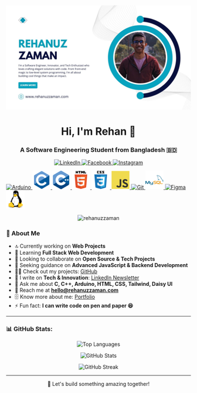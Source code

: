 <!-- Banner Image -->
<p align="center">
  <img src="480256828_1171999574932667_1203524620922346528_n.jpg" alt="Rehanuz Zaman Banner">
</p>

<h1 align="center">Hi, I'm Rehan 👋</h1>

<h3 align="center">A Software Engineering Student from Bangladesh 🇧🇩</h3>

<p align="center">
  <a href="https://www.linkedin.com/in/rehanuzzaman" target="_blank">
    <img src="https://img.shields.io/badge/LinkedIn-0A66C2?style=for-the-badge&logo=linkedin&logoColor=white" alt="LinkedIn" />
  </a>
  <a href="https://fb.com/rehanuzzaman211" target="_blank">
    <img src="https://img.shields.io/badge/Facebook-1877F2?style=for-the-badge&logo=facebook&logoColor=white" alt="Facebook" />
  </a>
  <a href="https://instagram.com/im.anirudha" target="_blank">
    <img src="https://img.shields.io/badge/Instagram-E4405F?style=for-the-badge&logo=instagram&logoColor=white" alt="Instagram" />
  </a>
</p>

<p align="left">
  <a href="https://www.arduino.cc/" target="_blank">
    <img src="https://cdn.worldvectorlogo.com/logos/arduino-1.svg" alt="Arduino" width="50" height="50"/>
  </a>
  <a href="https://www.cprogramming.com/" target="_blank">
    <img src="https://raw.githubusercontent.com/devicons/devicon/master/icons/c/c-original.svg" alt="C" width="50" height="50"/>
  </a>
  <a href="https://www.w3schools.com/cpp/" target="_blank">
    <img src="https://raw.githubusercontent.com/devicons/devicon/master/icons/cplusplus/cplusplus-original.svg" alt="C++" width="50" height="50"/>
  </a>
  <a href="https://www.w3schools.com/html/" target="_blank">
    <img src="https://raw.githubusercontent.com/devicons/devicon/master/icons/html5/html5-original-wordmark.svg" alt="HTML5" width="50" height="50"/>
  </a>
  <a href="https://www.w3schools.com/css/" target="_blank">
    <img src="https://raw.githubusercontent.com/devicons/devicon/master/icons/css3/css3-original-wordmark.svg" alt="CSS3" width="50" height="50"/>
  </a>
  <a href="https://developer.mozilla.org/en-US/docs/Web/JavaScript" target="_blank">
    <img src="https://raw.githubusercontent.com/devicons/devicon/master/icons/javascript/javascript-original.svg" alt="JavaScript" width="50" height="50"/>
  </a>
  <a href="https://git-scm.com/" target="_blank">
    <img src="https://www.vectorlogo.zone/logos/git-scm/git-scm-icon.svg" alt="Git" width="50" height="50"/>
  </a>
  <a href="https://www.mysql.com/" target="_blank">
    <img src="https://raw.githubusercontent.com/devicons/devicon/master/icons/mysql/mysql-original-wordmark.svg" alt="MySQL" width="50" height="50"/>
  </a>
  <a href="https://www.figma.com/" target="_blank">
    <img src="https://www.vectorlogo.zone/logos/figma/figma-icon.svg" alt="Figma" width="50" height="50"/>
  </a>
  <a href="https://www.linux.org/" target="_blank">
    <img src="https://raw.githubusercontent.com/devicons/devicon/master/icons/linux/linux-original.svg" alt="Linux" width="50" height="50"/>
  </a>
</p>

<p align="center">
  <img src="https://komarev.com/ghpvc/?username=rehanuzzaman&label=Profile%20views&color=0e75b6&style=flat" alt="rehanuzzaman" />
</p>

### 🚀 About Me

- 🔝 Currently working on **Web Projects**
- 🌱 Learning **Full Stack Web Development**
- 👯 Looking to collaborate on **Open Source & Tech Projects**
- 🤝 Seeking guidance on **Advanced JavaScript & Backend Development**
- 👨‍💻 Check out my projects: [GitHub](https://github.com/rehanuzzaman)
- 📝 I write on **Tech & Innovation**: [LinkedIn Newsletter](https://www.linkedin.com/newsletters/daily-tags-trails-7285706490928152576/)
- 💬 Ask me about **C, C++, Arduino, HTML, CSS, Tailwind, Daisy UI**
- 📧 Reach me at **hello@rehanuzzaman.com**
- 🗄 Know more about me: [Portfolio](https://www.rehanuzzaman.com)
- ⚡ Fun fact: **I can write code on pen and paper 😆**

---

### 📊 GitHub Stats:
<p align="center">
  <img src="https://github-readme-stats.vercel.app/api/top-langs?username=rehanuzzaman&show_icons=true&locale=en&layout=compact&theme=tokyonight" alt="Top Languages" />
</p>
<p align="center">
  <img src="https://github-readme-stats.vercel.app/api?username=rehanuzzaman&show_icons=true&locale=en&theme=tokyonight" alt="GitHub Stats" />
</p>
<p align="center">
  <img src="https://github-readme-streak-stats.herokuapp.com/?user=rehanuzzaman&theme=tokyonight" alt="GitHub Streak" />
</p>

---

<p align="center">🚀 Let's build something amazing together!</p>
